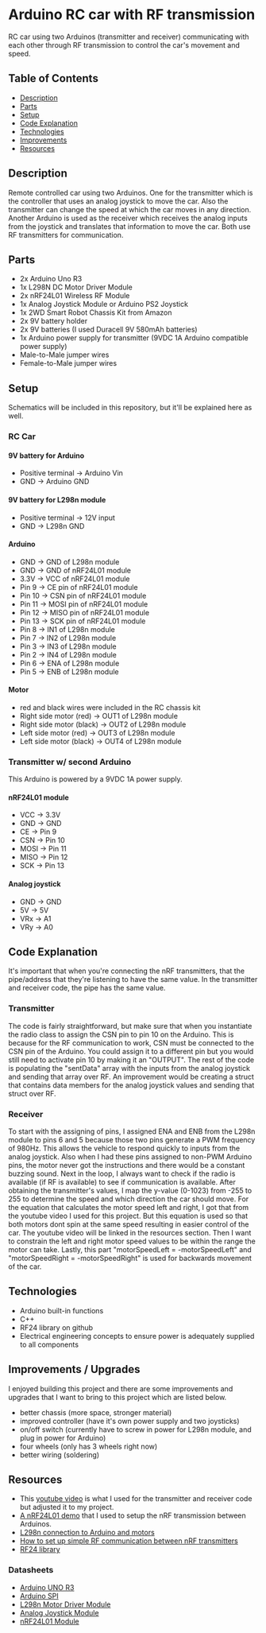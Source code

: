 # Arduino RC car with RF transmission

RC car using two Arduinos (transmitter and receiver) communicating with each other through RF transmission to control the car's movement and speed.

## Table of Contents
* [Description](#description)
* [Parts](#parts)
* [Setup](#setup)
* [Code Explanation](#codeexplanation)
* [Technologies](#technologies)
* [Improvements](#improvements)
* [Resources](#resources)

## Description

Remote controlled car using two Arduinos. One for the transmitter which is the controller that uses an analog joystick to move the car. Also the transmitter can change the speed at which the car moves in any direction. Another Arduino is used as the receiver which receives the analog inputs from the joystick and translates that information to move the car. Both use RF transmitters for communication.

## Parts

- 2x Arduino Uno R3
- 1x L298N DC Motor Driver Module
- 2x nRF24L01 Wireless RF Module
- 1x Analog Joystick Module or Arduino PS2 Joystick
- 1x 2WD Smart Robot Chassis Kit from Amazon
- 2x 9V battery holder
- 2x 9V batteries (I used Duracell 9V 580mAh batteries)
- 1x Arduino power supply for transmitter (9VDC 1A Arduino compatible power supply)
- Male-to-Male jumper wires
- Female-to-Male jumper wires

## Setup

Schematics will be included in this repository, but it'll be explained here as well.

### RC Car

#### 9V battery for Arduino
- Positive terminal -> Arduino Vin
- GND -> Arduino GND

#### 9V battery for L298n module
- Positive terminal -> 12V input
- GND -> L298n GND

#### Arduino 
- GND -> GND of L298n module
- GND -> GND of nRF24L01 module
- 3.3V -> VCC of nRF24L01 module
- Pin 9 -> CE pin of nRF24L01 module
- Pin 10 -> CSN pin of nRF24L01 module
- Pin 11 -> MOSI pin of nRF24L01 module
- Pin 12 -> MISO pin of nRF24L01 module
- Pin 13 -> SCK pin of nRF24L01 module
- Pin 8 -> IN1 of L298n module
- Pin 7 -> IN2 of L298n module
- Pin 3 -> IN3 of L298n module
- Pin 2 -> IN4 of L298n module
- Pin 6 -> ENA of L298n module
- Pin 5 -> ENB of L298n module

#### Motor
- red and black wires were included in the RC chassis kit
- Right side motor (red) -> OUT1 of L298n module
- Right side motor (black) -> OUT2 of L298n module
- Left side motor (red) -> OUT3 of L298n module
- Left side motor (black) -> OUT4 of L298n module

### Transmitter w/ second Arduino
This Arduino is powered by a 9VDC 1A power supply.

#### nRF24L01 module
- VCC -> 3.3V 
- GND -> GND 
- CE -> Pin 9
- CSN -> Pin 10
- MOSI -> Pin 11
- MISO -> Pin 12
- SCK -> Pin 13

#### Analog joystick
- GND -> GND
- 5V -> 5V
- VRx -> A1
- VRy -> A0

## Code Explanation

It's important that when you're connecting the nRF transmitters, that the pipe/address that they're listening to have the same value. In the transmitter and receiver code, the pipe has the same value.

### Transmitter
  The code is fairly straightforward, but make sure that when you instantiate the radio class to assign the CSN pin to pin 10 on the Arduino. This is because for the RF communication to work, CSN must be connected to the CSN pin of the Arduino. You could assign it to a different pin but you would still need to activate pin 10 by making it an "OUTPUT". The rest of the code is populating the "sentData" array with the inputs from the analog joystick and sending that array over RF. An improvement would be creating a struct that contains data members for the analog joystick values and sending that struct over RF.

### Receiver
  To start with the assigning of pins, I assigned ENA and ENB from the L298n module to pins 6 and 5 because those two pins generate a PWM frequency of 980Hz. This allows the vehicle to respond quickly to inputs from the analog joystick. Also when I had these pins assigned to non-PWM Arduino pins, the motor never got the instructions and there would be a constant buzzing sound.
  Next in the loop, I always want to check if the radio is available (if RF is available) to see if communication is available. After obtaining the transmitter's values, I map the y-value (0-1023) from -255 to 255 to determine the speed and which direction the car should move. For the equation that calculates the motor speed left and right, I got that from the youtube video I used for this project. But this equation is used so that both motors dont spin at the same speed resulting in easier control of the car. The youtube video will be linked in the resources section. Then I want to constrain the left and right motor speed values to be within the range the motor can take. Lastly, this part "motorSpeedLeft = -motorSpeedLeft" and "motorSpeedRight = -motorSpeedRight" is used for backwards movement of the car.

## Technologies

- Arduino built-in functions
- C++
- RF24 library on github
- Electrical engineering concepts to ensure power is adequately supplied to all components

## Improvements / Upgrades

I enjoyed building this project and there are some improvements and upgrades that I want to bring to this project which are listed below.

- better chassis (more space, stronger material)
- improved controller (have it's own power supply and two joysticks)
- on/off switch (currently have to screw in power for L298n module, and plug in power for Arduino)
- four wheels (only has 3 wheels right now)
- better wiring (soldering)

## Resources

- This [youtube video](https://www.youtube.com/watch?v=eOqOiWJhFeA&themeRefresh=1) is what I used for the transmitter and receiver code but adjusted it to my project.
- [A nRF24L01 demo](https://forum.arduino.cc/t/simple-nrf24l01-2-4ghz-transceiver-demo/405123) that I used to setup the nRF transmission between Arduinos.
- [L298n connection to Arduino and motors](https://www.youtube.com/watch?v=E2sTbpFsvXI)
- [How to set up simple RF communication between nRF transmitters](https://iotprojectsideas.com/arduino-wireless-communication-using-nrf24l01-transceiver-module/)
- [RF24 library](https://github.com/nRF24/RF24/blob/master/RF24.h)

### Datasheets

- [Arduino UNO R3](https://docs.arduino.cc/hardware/uno-rev3/)
- [Arduino SPI](https://www.arduino.cc/reference/en/language/functions/communication/spi/)
- [L298n Motor Driver Module](https://components101.com/modules/l293n-motor-driver-module)
- [Analog Joystick Module](https://components101.com/modules/joystick-module)
- [nRF24L01 Module](https://components101.com/wireless/nrf24l01-pinout-features-datasheet)
